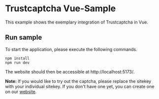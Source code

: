 # Trustcaptcha Vue-Sample

This example shows the exemplary integration of Trustcaptcha in Vue.


## Run sample

To start the application, please execute the following commands.

```shell
npm install
npm run dev
```

The website should then be accessible at http://localhost:5173/.

**Note:** If you would like to try out the captcha, please replace the sitekey with your individual sitekey. If you don't have one yet, you can create one on our [website](https://dashboard.trustcomponent.com/en/solution-creation).

